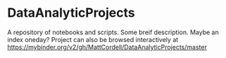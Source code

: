 # DataAnalyticProjects
A repository of notebooks and scripts.
Some breif description. Maybe an index oneday?
Project can also be browsed interactively at 
https://mybinder.org/v2/gh/MattCordell/DataAnalyticProjects/master
